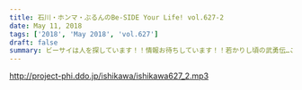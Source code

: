 ```yaml
---
title: 石川・ホンマ・ぶるんのBe-SIDE Your Life! vol.627-2
date: May 11, 2018
tags: ['2018', 'May 2018', 'vol.627']
draft: false
summary: ビーサイは人を探しています！！情報お待ちしています！！若かりし頃の武勇伝…この街には夢があります！！MIURA
---
```


http://project-phi.ddo.jp/ishikawa/ishikawa627_2.mp3